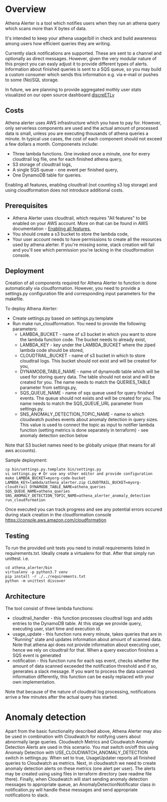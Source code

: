 # Overview

Athena Alerter is a tool which notifies users when they run an athena query which scans more than X bytes of data.

It's intended to keep your athena usage/bill in check and build awareness among users how efficient queries they are writing.

Currently slack notifications are supported. These are sent to a channel and optionally as direct messages. However, given the very modular nature of this project you can easly adjust it to provide different types of alerts. Information about finished queries is sent to a SQS queue, so you may build a custom consumer which sends this information e.g. via e-mail or pushes to some (No)SQL storage.

In future, we are planning to provide aggregated mothly user stats visualized on our open source dashboard [discreETLy](https://github.com/Wikia/discreETLy)

## Costs
Athena alerter uses AWS infrastructure which you have to pay for. However, only serverless components are used and the actual amount of processed data is small, unless you are executing thousands of athena queries a minute. In typical use cases, the cost of each component should not exceed a few dollars a month. Componenets include:
- Three lambda functions. One invoked once a minute, one for every cloudtrail log file, one for each finished athena query,
- S3 storage of cloudtrail logs,
- A single SQS queue - one event per finished query,
- One DynamoDB table for queries.

Enabling all features, enabling cloudtrail (not counting s3 log storage) and using cloudformation does not introduce additional costs.

## Prerequisites

- Athena Alerter uses cloudtrail, which requires "All features" to be enabled on your AWS account. More on that can be found in AWS documentation - [Enabling all features](https://docs.aws.amazon.com/organizations/latest/userguide/orgs_manage_org_support-all-features.html),
- You should create a s3 bucket to store the lambda code,
- Your user account needs to have permissions to create all the resources used by athena alerter. If you're missing some, stack creation will fail and you'll see which permission you're lacking in the cloudformation console.

## Deployment

Creation of all components required for Athena Alerter to function is done automatically via cloudformation. However, you need to provide a settings.py configuration file and corresponding input parameters for the makefile.

To deploy Athena Alerter:
- Create settings.py based on settings.py.template
- Run make run_cloudformation. You need to provide the following parameters:
    - LAMBDA_BUCKET - name of s3 bucket in which you want to store the lambda function code. The bucket needs to already exist,
    - LAMBDA_KEY - key under the LAMBDA_BUCKET where the ziped lambda code should be stored,
    - CLOUDTRAIL_BUCKET - name of s3 bucket in which to store cloudtrail logs. This bucket should not exist and will be created for you,
    - DYNAMODB_TABLE_NAME - name of dynamodb table which will be used for storing query data. The table should not exist and will be created for you. The name needs to match the QUERIES_TABLE parameter from settings.py,
    - SQS_QUEUE_NAME - name of sqs queue used for query finished events. The queue should not exists and will be created for you. The name needs to match the SQS_QUEUE_URL parameter from settings.py.
    - SNS_ANOMALY_DETECTION_TOPIC_NAME - name to which cloudwatch pushes events about anomaly detection in query sizes. This value is used to connect the topic as input to notifier lambda function (setting metrics is done separately in terraform) - see anomaly detection section below
    
Note that S3 bucket names need to be globally unique (that means for all aws accounts).
    
Sample deployment:
```
cp bin/settings.py.template bin/settings.py
vi settings.py # Or use any other editor and provide configuration
make LAMBDA_BUCKET=myorg-code-bucket LAMBDA_KEY=lambda/athena_alerter.zip CLOUDTRAIL_BUCKET=myorg-cloudtrail DYNAMODB_TABLE_NAME=athena_queries SQS_QUEUE_NAME=athena_queries SNS_ANOMALY_DETECTION_TOPIC_NAME=athena_alerter_anomaly_detection run_cloudformation 

```

Once executed you can track progress and see any potential errors occured during stack creation in the cloudformation console https://console.aws.amazon.com/cloudformation

## Testing
To run the provided unit tests you need to install requirements listed in requirements.txt. Ideally create a virtualenv for that. After that simply run unittest. i.e.

```
cd athena_alerter/bin
virtualenv -p python3.7 venv
pip install -r ./../requirements.txt
python -m unittest discover
```

## Architecture

The tool consist of three lambda functions:
- cloudtrail_handler - this function processes cloudtrail logs and adds entries to the DynamoDB table. At this stage we provide query, executing user, start time and execution id.
- usage_update - this function runs every minute, takes queries that are in "Running" state and updates information about amount of scanned data. Note that athena api does not provide information about executing user, hence we rely on cloudtrail for that. When a query execution finishes a SQS event is generated
- notification - this function runs for each sqs event, checks whether the amount of data scanned exceeded the notification threshold and if so, generates a slack message. If you want to process the data scanned information differently, this function can be easily replaced with your own implementation.

Note that because of the nature of cloudtrail log processing, notifications arrive a few minutes after the actual query has started.

# Anomaly detection 

Apart from the basic functionality described above, Athena Alerter may also be used in combination with Cloudwatch for notifying users about abnormally large queries.
Cloudwatch Metrics and Cloudwatch Anomaly Detection Alerts are used in this scenario.
You mat switch on/off this using Anomaly Detection with USE_CLOUDWATCH_ANOMALY_DETECTION switch in settings.py.
When set to true, UsageUpdater reports all finished queries to Cloudwatch as metrics.
Next, in cloudwatch we need to create anomaly detection alerts on these metrics (one alert per user).
The alerts may be created using using files in terraform directory (see readme file there).
Finally, when Cloudwatch will start sending anomaly detection messages to appropriate queue, an AnomalyDetectionNotificator class in notification.py will handle these messages and send appropriate notifications to slack.